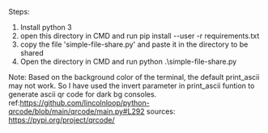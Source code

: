 Steps:
1. Install python 3
2. open this directory in CMD and run 
    pip install --user -r requirements.txt
3. copy the file 'simple-file-share.py' and paste it in the directory to be shared
4. Open the directory in CMD and run
    python .\simple-file-share.py

Note:
Based on the background color of the terminal, the default print_ascii may not work.
So I have used the invert parameter in print_ascii funtion to generate ascii qr code for dark bg consoles.
ref:https://github.com/lincolnloop/python-qrcode/blob/main/qrcode/main.py#L292
sources:
https://pypi.org/project/qrcode/
